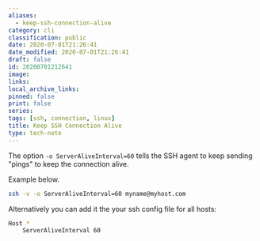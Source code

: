 ```yaml
---
aliases:
  - keep-ssh-connection-alive
category: cli
classification: public
date: 2020-07-01T21:26:41
date_modified: 2020-07-01T21:26:41
draft: false
id: 20200701212641
image: 
links: 
local_archive_links: 
pinned: false
print: false
series: 
tags: [ssh, connection, linux]
title: Keep SSH Connection Alive
type: tech-note
---
```


The option `-o ServerAliveInterval=60` tells the SSH agent to keep sending "pings" to keep the connection alive.

Example below.

```sh
ssh -v -o ServerAliveInterval=60 myname@myhost.com
```

Alternatively you can add it the your ssh config file for all hosts:

```sh
Host *
    ServerAliveInterval 60
```

